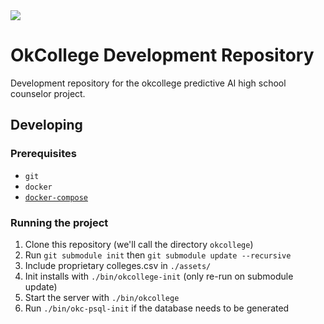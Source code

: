 <img src="https://cloud.githubusercontent.com/assets/1910070/19412182/26d80642-92de-11e6-83bf-039eaec7fac1.png"/>

# OkCollege Development Repository

Development repository for the okcollege predictive AI high school counselor project.

## Developing

### Prerequisites

* `git`
* `docker`
* [`docker-compose`](https://docs.docker.com/compose/install/)


### Running the project

1. Clone this repository (we'll call the directory `okcollege`)
2. Run `git submodule init` then `git submodule update --recursive`
3. Include proprietary colleges.csv in `./assets/`
4. Init installs with `./bin/okcollege-init` (only re-run on submodule update)
5. Start the server with `./bin/okcollege`
6. Run `./bin/okc-psql-init` if the database needs to be generated
